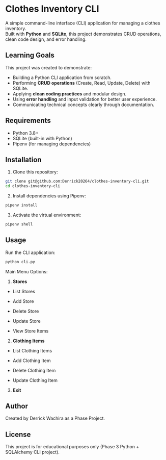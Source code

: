 # Clothes Inventory CLI

A simple command-line interface (CLI) application for managing a clothes inventory.  
Built with **Python** and **SQLite**, this project demonstrates CRUD operations, clean code design, and error handling.



## Learning Goals
This project was created to demonstrate:
- Building a Python CLI application from scratch.
- Performing **CRUD operations** (Create, Read, Update, Delete) with SQLite.
- Applying **clean coding practices** and modular design.
- Using **error handling** and input validation for better user experience.
- Communicating technical concepts clearly through documentation.



## Requirements
- Python 3.8+
- SQLite (built-in with Python)
- Pipenv (for managing dependencies)

## Installation
1. Clone this repository: 
```bash
git clone git@github.com:Derrick20264/clothes-inventory-cli.git
cd clothes-inventory-cli
```
2. Install dependencies using Pipenv:
```bash
pipenv install
```

3. Activate the virtual environment:
```bash
pipenv shell
```

## Usage

Run the CLI application:
```bash
python cli.py
```

Main Menu Options:

1. **Stores**

- List Stores

- Add Store

- Delete Store

- Update Store

- View Store Items

2. **Clothing Items**

- List Clothing Items

- Add Clothing Item

- Delete Clothing Item

- Update Clothing Item

3. **Exit**


## Author

Created by Derrick Wachira as a Phase Project.

## License
This project is for educational purposes only (Phase 3 Python + SQLAlchemy CLI project).  
